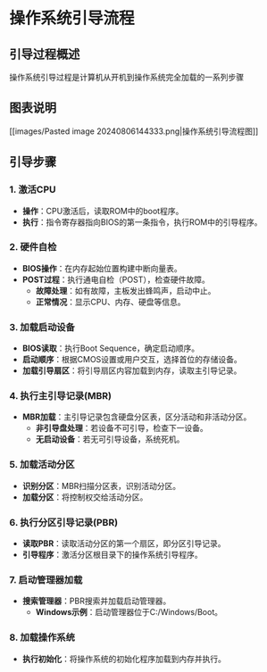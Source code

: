 # 操作系统引导流程

## 引导过程概述

操作系统引导过程是计算机从开机到操作系统完全加载的一系列步骤

## 图表说明

[[images/Pasted image 20240806144333.png|操作系统引导流程图]]

## 引导步骤

### 1. 激活CPU
- **操作**：CPU激活后，读取ROM中的boot程序。
- **执行**：指令寄存器指向BIOS的第一条指令，执行ROM中的引导程序。

### 2. 硬件自检
- **BIOS操作**：在内存起始位置构建中断向量表。
- **POST过程**：执行通电自检（POST），检查硬件故障。
  - **故障处理**：如有故障，主板发出蜂鸣声，启动中止。
  - **正常情况**：显示CPU、内存、硬盘等信息。

### 3. 加载启动设备
- **BIOS读取**：执行Boot Sequence，确定启动顺序。
- **启动顺序**：根据CMOS设置或用户交互，选择首位的存储设备。
- **加载引导扇区**：将引导扇区内容加载到内存，读取主引导记录。

### 4. 执行主引导记录(MBR)
- **MBR加载**：主引导记录包含硬盘分区表，区分活动和非活动分区。
  - **非引导盘处理**：若设备不可引导，检查下一设备。
  - **无启动设备**：若无可引导设备，系统死机。

### 5. 加载活动分区
- **识别分区**：MBR扫描分区表，识别活动分区。
- **加载分区**：将控制权交给活动分区。

### 6. 执行分区引导记录(PBR)
- **读取PBR**：读取活动分区的第一个扇区，即分区引导记录。
- **引导程序**：激活分区根目录下的操作系统引导程序。

### 7. 启动管理器加载
- **搜索管理器**：PBR搜索并加载启动管理器。
  - **Windows示例**：启动管理器位于C:/Windows/Boot。

### 8. 加载操作系统
- **执行初始化**：将操作系统的初始化程序加载到内存并执行。


